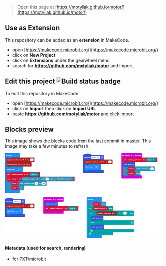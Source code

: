 
> Open this page at [https://motyliak.github.io/motor/](https://motyliak.github.io/motor/)

## Use as Extension

This repository can be added as an **extension** in MakeCode.

* open [https://makecode.microbit.org/](https://makecode.microbit.org/)
* click on **New Project**
* click on **Extensions** under the gearwheel menu
* search for **https://github.com/motyliak/motor** and import

## Edit this project ![Build status badge](https://github.com/motyliak/motor/workflows/MakeCode/badge.svg)

To edit this repository in MakeCode.

* open [https://makecode.microbit.org/](https://makecode.microbit.org/)
* click on **Import** then click on **Import URL**
* paste **https://github.com/motyliak/motor** and click import

## Blocks preview

This image shows the blocks code from the last commit in master.
This image may take a few minutes to refresh.

![A rendered view of the blocks](https://github.com/motyliak/motor/raw/master/.github/makecode/blocks.png)

#### Metadata (used for search, rendering)

* for PXT/microbit
<script src="https://makecode.com/gh-pages-embed.js"></script><script>makeCodeRender("{{ site.makecode.home_url }}", "{{ site.github.owner_name }}/{{ site.github.repository_name }}");</script>
